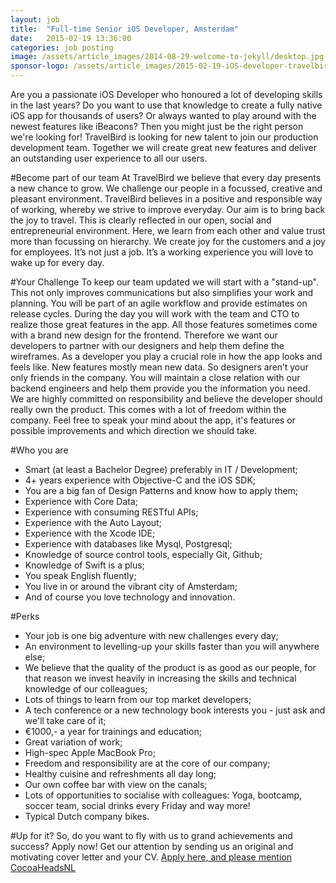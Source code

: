 ```yaml
---
layout: job
title:  "Full-time Senior iOS Developer, Amsterdam"
date:   2015-02-19 13:36:00
categories: job posting
image: /assets/article_images/2014-08-29-welcome-to-jekyll/desktop.jpg
sponsor-logo: /assets/article_images/2015-02-19-iOS-developer-travelbird/logo.png
---
```


Are you a passionate iOS Developer who honoured a lot of developing skills in the last years? Do you want to use that knowledge to create a fully native iOS app for thousands of users? Or always wanted to play around with the newest features like iBeacons? Then you might just be the right person we're looking for! TravelBird is looking for new talent to join our production development team. Together we will create great new features and deliver an outstanding user experience to all our users.

#Become part of our team
At TravelBird we believe that every day presents a new chance to grow. We challenge our people in a focussed, creative and pleasant environment. TravelBird believes in a positive and responsible way of working, whereby we strive to improve everyday. Our aim is to bring back the joy to travel. This is clearly reflected in our open, social and entrepreneurial environment. Here, we learn from each other and value trust more than focussing on hierarchy. We create joy for the customers and a joy for employees. It’s not just a job. It’s a working experience you will love to wake up for every day.

#Your Challenge
To keep our team updated we will start with a "stand-up". This not only improves communications but also simplifies your work and planning. You will be part of an agile workflow and provide estimates on release cycles. During the day you will work with the team and CTO to realize those great features in the app. All those features sometimes come with a brand new design for the frontend. Therefore we want our developers to partner with our designers and help them define the wireframes. As a developer you play a crucial role in how the app looks and feels like. New features mostly mean new data. So designers aren’t your only friends in the company. You will maintain a close relation with our backend engineers and help them provide you the information you need.
We are highly committed on responsibility and believe the developer should really own the product. This comes with a lot of freedom within the company. Feel free to speak your mind about the app, it's features or possible improvements and which direction we should take.

#Who you are

- Smart (at least a Bachelor Degree) preferably in IT / Development;
- 4+ years experience with Objective-C and the iOS SDK;
- You are a big fan of Design Patterns and know how to apply them;
- Experience with Core Data;
- Experience with consuming RESTful APIs;
- Experience with the Auto Layout;
- Experience with the Xcode IDE;
- Experience with databases like Mysql, Postgresql;
- Knowledge of source control tools, especially Git, Github;
- Knowledge of Swift is a plus;
- You speak English fluently;
- You live in or around the vibrant city of Amsterdam;
- And of course you love technology and innovation.

#Perks

- Your job is one big adventure with new challenges every day;
- An environment to levelling-up your skills faster than you will anywhere else;
- We believe that the quality of the product is as good as our people, for that reason we invest heavily in increasing the skills and technical knowledge of our colleagues;
- Lots of things to learn from our top market developers;
- A tech conference or a new technology book interests you - just ask and we'll take care of it;
- €1000,- a year for trainings and education; 
- Great variation of work;
- High-spec Apple MacBook Pro;
- Freedom and responsibility are at the core of our company;
- Healthy cuisine and refreshments all day long;
- Our own coffee bar with view on the canals;
- Lots of opportunities to socialise with colleagues: Yoga, bootcamp, soccer team, social drinks every Friday and way more!
- Typical Dutch company bikes.

#Up for it?
So, do you want to fly with us to grand achievements and success? Apply now! Get our attention by sending us an original and motivating cover letter and your CV. [Apply here, and please mention CocoaHeadsNL](http://jobs.travelbird.com/departments/technology/position/44641)